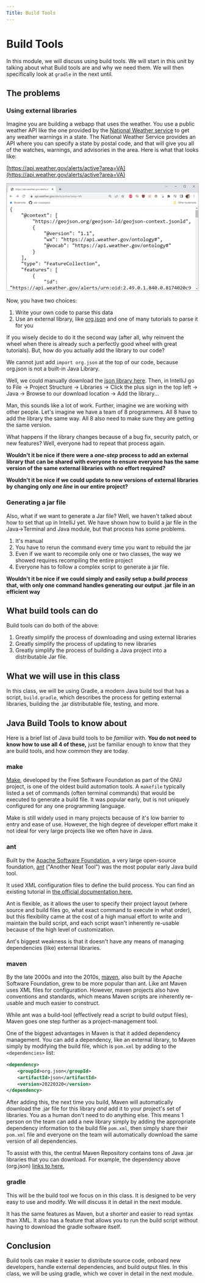 ```yaml
---
Title: Build Tools
---
```


# Build Tools

In this module, we will discuss using build tools. We will start in this unit by talking about what Build tools are and why we need
them. We will then specifically look at `gradle` in the next until.

## The problems

### Using external libraries

Imagine you are building a webapp that uses the weather. You use a public weather
API like the one provided by the [National Weather service](https://www.weather.gov/documentation/services-web-api)
to get any weather warnings in a state. The National Weather Service provides
an API where you can specify a state by postal code, and that will give you
all of the watches, warnings, and advisories in the area. Here is what
that looks like:

[https://api.weather.gov/alerts/active?area=VA](https://api.weather.gov/alerts/active?area=VA)

![img.png](../images/1/weather_json.png)

Now, you have two choices:
1. Write your own code to parse this data
2. Use an external library, like [org.json](https://www.json.org/json-en.html) and one of many tutorials to parse it for you

If you wisely decide to do it the second way (after all, why reinvent the wheel when
there is already such a perfectly good wheel with great tutorials). But, how
do you actually add the library to our code?

We cannot just add `import org.json` at the top of our code, because org.json
is not a built-in Java Library.

Well, we could manually download the [json library here](https://mvnrepository.com/artifact/org.json/json/20220320).
Then, in IntelliJ go to File -> Project Structure -> Libraries -> Click the plus
sign in the top left -> Java -> Browse to our download location -> Add the library...

Man, this sounds like a lot of work. Further, imagine we are working with other people.
Let's imagine we have a team of 8 programmers. All 8 have to add the library the same way.
All 8 also need to make sure they are getting the same version.

What happens if the library changes because of a bug fix, security patch, or new
features? Well, everyone had to repeat that process again.

**Wouldn't it be nice if there were a *one-step* process to add an external
library that can be shared with everyone to ensure everyone has the same version
of the same external libraries with no effort required?**

**Wouldn't it be nice if we could update to new versions of external libraries
by changing only *one line* in our entire project?**

### Generating a jar file

Also, what if we want to generate a Jar file? Well, we haven't talked about how to
set that up in IntelliJ yet. We have shown how to build a jar file in the Java->Terminal and Java
module, but that process has some problems.

1) It's manual
2) You have to rerun the command every time you want to rebuild the jar
3) Even if we want to recompile only one or two classes, the way we showed requires recompiling the entire project
4) Everyone has to follow a complex script to generate a jar file.

**Wouldn't it be nice if we could simply and easily setup a *build process* that, with
only one command handles generating our output .jar file in an efficient way**


## What build tools can do

Build tools can do both of the above:
1) Greatly simplify the process of downloading and using external libraries
2) Greatly simplify the process of updating to new libraries
3) Greatly simplify the process of building a Java project into a distributable Jar file.

## What we will use in this class

In this class, we will be using Gradle, a modern Java build tool that has a script,
`build.gradle`, which describes the process for getting external libraries, building
the .jar distributable file, testing, and more.

## Java Build Tools to know about

Here is a brief list of Java build tools to be *familiar* with. **You do not need
to know how to use all 4 of these,** just be familiar enough to know that they are build
tools, and how common they are today.

### make

[Make](https://www.gnu.org/software/make/), developed by the Free Software Foundation
as part of the GNU project, is one of the oldest build automation tools. A ``makefile``
typically listed a set of commands (often terminal commands) that would be executed
to generate a build file. It was popular early, but is not uniquely configured
for any one programming language.

Make is still widely used in many projects because of it's low barrier to entry and
ease of use. However, the high degree of developer effort make it not ideal for
very large projects like we often have in Java.

### ant

Built by the [Apache Software Foundation](https://www.apache.org/), a very
large open-source foundation, [ant](https://ant.apache.org/) ("Another Neat Tool") 
was the most popular early Java build tool.

It used XML configuration files to define the build process. You can find
an existing tutorial in [the official documentation here.](https://ant.apache.org/manual/tutorial-HelloWorldWithAnt.html)

Ant is flexible, as it allows the user to specify their project layout (where source
and build files go, what exact command to execute in what order), but this flexibility
came at the cost of a high manual effort to write and maintain the build script, and
each script wasn't inherently re-usable because of the high level of customization.

Ant's biggest weakness is that it doesn't have any means of managing dependencies (like)
external libraries.

### maven

By the late 2000s and into the 2010s, [maven](https://maven.apache.org/), also
built by the Apache Software Foundation, grew to be more popular than ant. Like ant
Maven uses XML files for configuration. However, maven projects also have conventions
and standards, which means Maven scripts are inherently re-usable and much easier
to construct.

While ant was a build-tool (effectively read a script to build output files), Maven
goes one step further as a project-management tool.

One of the biggest advantages in Maven is that it added dependency management. You
can add a dependency, like an external library, to Maven simply by modifying
the build file, which is `pom.xml` by adding to the `<dependencies>` list:

```xml
<dependency>
    <groupId>org.json</groupId>
    <artifactId>json</artifactId>
    <version>20220320</version>
</dependency>
```

After adding this, the next time you build, Maven will automatically download
the .jar file for this library *and* add it to your project's set of libraries.
You as a human don't need to do anything else. This means 1 person on the team
can add a new library simply by adding the appropriate dependency information
to the build file `pom.xml`, then simply share their `pom.xml` file and everyone
on the team will automatically download the same version of all dependencies.

To assist with this, the central Maven Repository contains tons of Java .jar libraries
that you can download. For example, the dependency above (org.json) [links to
here.](https://search.maven.org/artifact/org.json/json/20220320/bundle)

### gradle

This will be the build tool we focus on in this class. It is designed
to be very easy to use and modify. We will discuss it in detail
in the next module.

It has the same features as Maven, but a shorter and easier to read syntax
than XML. It also has a feature that allows you to run the build script
without having to download the gradle software itself.

## Conclusion

Build tools can make it easier to distribute source code, onboard new
developers, handle external dependencies, and build output files. In this
class, we will be using gradle, which we cover in detail in the next module.